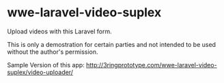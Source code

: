 # wwe-laravel-video-suplex
Upload videos with this Laravel form.

This is only a demostration for certain parties and not intended to be used without the author's permission.


Sample Version of this app:
http://3ringprototype.com/wwe-laravel-video-suplex/video-uploader/
